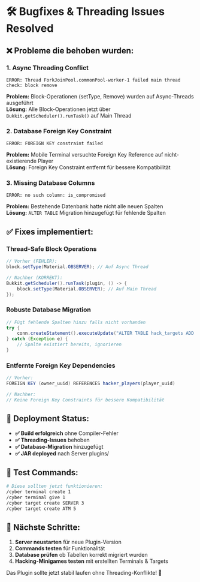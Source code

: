 # 🛠️ Bugfixes & Threading Issues Resolved

## ❌ **Probleme die behoben wurden:**

### **1. Async Threading Conflict**
```
ERROR: Thread ForkJoinPool.commonPool-worker-1 failed main thread check: block remove
```

**Problem:** Block-Operationen (setType, Remove) wurden auf Async-Threads ausgeführt  
**Lösung:** Alle Block-Operationen jetzt über `Bukkit.getScheduler().runTask()` auf Main Thread

### **2. Database Foreign Key Constraint**
```
ERROR: FOREIGN KEY constraint failed
```

**Problem:** Mobile Terminal versuchte Foreign Key Reference auf nicht-existierende Player  
**Lösung:** Foreign Key Constraint entfernt für bessere Kompatibilität

### **3. Missing Database Columns**
```
ERROR: no such column: is_compromised
```

**Problem:** Bestehende Datenbank hatte nicht alle neuen Spalten  
**Lösung:** `ALTER TABLE` Migration hinzugefügt für fehlende Spalten

## ✅ **Fixes implementiert:**

### **Thread-Safe Block Operations**
```java
// Vorher (FEHLER):
block.setType(Material.OBSERVER); // Auf Async Thread

// Nachher (KORREKT):
Bukkit.getScheduler().runTask(plugin, () -> {
    block.setType(Material.OBSERVER); // Auf Main Thread
});
```

### **Robuste Database Migration**
```java
// Fügt fehlende Spalten hinzu falls nicht vorhanden
try {
    conn.createStatement().executeUpdate("ALTER TABLE hack_targets ADD COLUMN is_compromised BOOLEAN DEFAULT FALSE");
} catch (Exception e) {
    // Spalte existiert bereits, ignorieren
}
```

### **Entfernte Foreign Key Dependencies**
```java
// Vorher:
FOREIGN KEY (owner_uuid) REFERENCES hacker_players(player_uuid)

// Nachher:
// Keine Foreign Key Constraints für bessere Kompatibilität
```

## 🚀 **Deployment Status:**

- **✅ Build erfolgreich** ohne Compiler-Fehler
- **✅ Threading-Issues** behoben
- **✅ Database-Migration** hinzugefügt  
- **✅ JAR deployed** nach Server plugins/

## 🧪 **Test Commands:**

```bash
# Diese sollten jetzt funktionieren:
/cyber terminal create 1
/cyber terminal give 1
/cyber target create SERVER 3
/cyber target create ATM 5
```

## 📝 **Nächste Schritte:**

1. **Server neustarten** für neue Plugin-Version
2. **Commands testen** für Funktionalität
3. **Database prüfen** ob Tabellen korrekt migriert wurden
4. **Hacking-Minigames testen** mit erstellten Terminals & Targets

Das Plugin sollte jetzt stabil laufen ohne Threading-Konflikte! 🎉